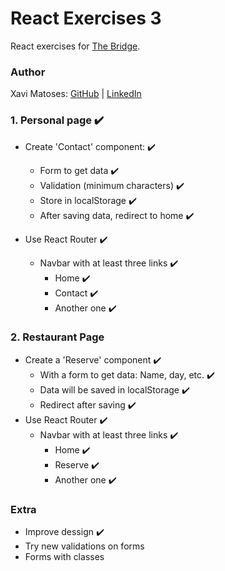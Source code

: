 # React Exercises 3

React exercises for [The Bridge](https://thebridge.tech).

### Author

Xavi Matoses: [GitHub](@xavi-mat) | [LinkedIn](https://www.linkedin.com/in/xavier-matoses/)


### 1. Personal page ✔️
* Create 'Contact' component: ✔️
    * Form to get data ✔️
    * Validation (minimum characters) ✔️
    * Store in localStorage ✔️
    * After saving data, redirect to home ✔️


* Use React Router ✔️
    * Navbar with at least three links ✔️
        * Home ✔️
        * Contact ✔️
        * Another one ✔️

### 2. Restaurant Page
* Create a 'Reserve' component ✔️
    * With a form to get data: Name, day, etc. ✔️
    * Data will be saved in localStorage  ✔️
    * Redirect after saving ✔️
* Use React Router ✔️
    * Navbar with at least three links ✔️
        * Home ✔️
        * Reserve ✔️
        * Another one ✔️

### Extra
* Improve dessign ✔️
* Try new validations on forms
* Forms with classes

